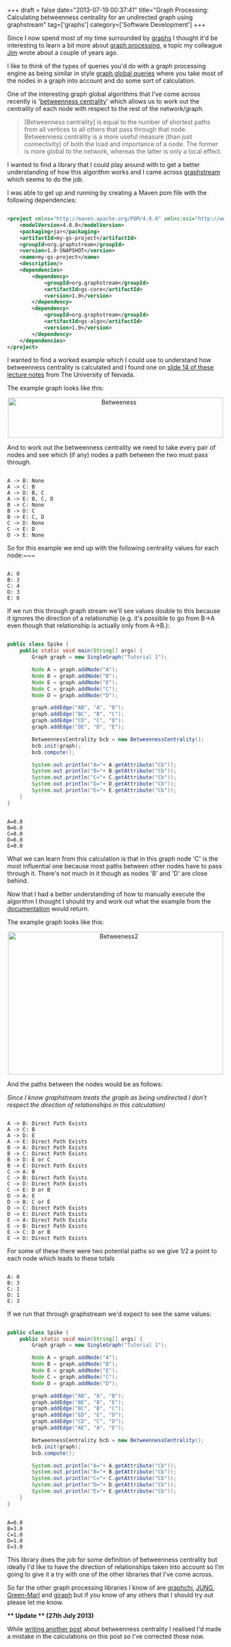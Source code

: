 +++
draft = false
date="2013-07-19 00:37:41"
title="Graph Processing: Calculating betweenness centrality for an undirected graph using graphstream"
tag=['graphs']
category=['Software Development']
+++

<p>Since I now spend most of my time surrounded by <a href="http://www.neo4j.org/">graphs</a> I thought it'd be interesting to learn a bit more about <a href="http://jim.webber.name/2011/08/graph-processing-versus-graph-databases/">graph processing</a>, a topic my colleague <a href="https://twitter.com/jimwebber">Jim</a> wrote about a couple of years ago.</p>


<p>I like to think of the types of queries you'd do with a graph processing engine as being similar in style <a href="http://www.markhneedham.com/blog/2012/07/23/neo4j-graph-global-vs-graph-local-queries/">graph global queries</a> where you take most of the nodes in a graph into account and do some sort of calculation.</p>


<p>One of the interesting graph global algorithms that I've come across recently is '<a href="http://en.wikipedia.org/wiki/Betweenness_centrality">betweenness centrality</a>' which allows us to work out the centrality of each node with respect to the rest of the network/graph. </p>


<blockquote>
[Betweenness centrality] is equal to the number of shortest paths from all vertices to all others that pass through that node. Betweenness centrality is a more useful measure (than just connectivity) of both the load and importance of a node. The former is more global to the network, whereas the latter is only a local effect. 
</blockquote>

<p>I wanted to find a library that I could play around with to get a better understanding of how this algorithm works and I came across <a href="http://graphstream-project.org/doc/Algorithms/Betweenness-Centrality_1.0/">graphstream</a> which seems to do the job.</p>


<p>I was able to get up and running by creating a Maven pom file with the following dependencies:</p>



~~~xml

<project xmlns="http://maven.apache.org/POM/4.0.0" xmlns:xsi="http://www.w3.org/2001/XMLSchema-instance" xsi:schemaLocation="http://maven.apache.org/POM/4.0.0 http://maven.apache.org/xsd/maven-4.0.0.xsd">
    <modelVersion>4.0.0</modelVersion>
    <packaging>jar</packaging>
    <artifactId>my-gs-project</artifactId>
    <groupId>org.graphstream</groupId>
    <version>1.0-SNAPSHOT</version>
    <name>my-gs-project</name>
    <description/>
    <dependencies>
        <dependency>
            <groupId>org.graphstream</groupId>
            <artifactId>gs-core</artifactId>
            <version>1.0</version>
        </dependency>
        <dependency>
            <groupId>org.graphstream</groupId>
            <artifactId>gs-algo</artifactId>
            <version>1.0</version>
        </dependency>
    </dependencies>
</project>

~~~

<p>I wanted to find a worked example which I could use to understand how betweenness centrality is calculated and I found one on <a href="http://www.cse.unr.edu/~mgunes/cs765/cs790f09/Lecture13.ppt">slide 14 of these lecture notes</a> from The University of Nevada.</p>


<p>The example graph looks like this:</p>


<div align="center">
<img src="{{<siteurl>}}/uploads/2013/07/betweeness.png" alt="Betweeness" title="betweeness.png" border="0" width="500" height="93" />
</div>

<p>And to work out the betweenness centrality we need to take every pair of nodes and see which (if any) nodes a path between the two must pass through.</p>



~~~text

A -> B: None
A -> C: B
A -> D: B, C
A -> E: B, C, D
B -> C: None
B -> D: C
B -> E: C, D
C -> D: None
C -> E: D
D -> E: None
~~~

<p>So for this example we end up with the following centrality values for each node:~~~


~~~text

A: 0
B: 3
C: 4
D: 3
E: 0
~~~

<p>If we run this through graph stream we'll see values double to this because it ignores the direction of a relationship (e.g. it's possible to go from B->A even though that relationship is actually only from A->B.):</p>



~~~java

public class Spike {
    public static void main(String[] args) {
        Graph graph = new SingleGraph("Tutorial 1");

        Node A = graph.addNode("A");
        Node B = graph.addNode("B");
        Node E = graph.addNode("E");
        Node C = graph.addNode("C");
        Node D = graph.addNode("D");

        graph.addEdge("AB", "A", "B");
        graph.addEdge("BC", "B", "C");
        graph.addEdge("CD", "C", "D");
        graph.addEdge("DE", "D", "E");

        BetweennessCentrality bcb = new BetweennessCentrality();
        bcb.init(graph);
        bcb.compute();

        System.out.println("A="+ A.getAttribute("Cb"));
        System.out.println("B="+ B.getAttribute("Cb"));
        System.out.println("C="+ C.getAttribute("Cb"));
        System.out.println("D="+ D.getAttribute("Cb"));
        System.out.println("E="+ E.getAttribute("Cb"));
    }
}
~~~


~~~text

A=0.0
B=6.0
C=8.0
D=6.0
E=0.0
~~~

<p>What we can learn from this calculation is that in this graph node 'C' is the most influential one because most paths between other nodes have to pass through it. There's not much in it though as nodes 'B' and 'D' are close behind.</p>


<p>Now that I had a better understanding of how to manually execute the algorithm I thought I should try and work out what the example from the <a href="http://graphstream-project.org/doc/Algorithms/Betweenness-Centrality_1.0/">documentation</a> would return.</p>


<p>The example graph looks like this:</p>

<div align="center">
<img src="{{<siteurl>}}/uploads/2013/07/betweeness2.png" alt="Betweeness2" title="betweeness2.png" border="0" width="500" height="331" />
</div>

<p>And the paths between the nodes would be as follows:</p>


<p><i>Since I know graphstream treats the graph as being undirected I don't respect the direction of relationships in this calculation)</i></p>



~~~text

A -> B: Direct Path Exists
A -> C: B
A -> D: E
A -> E: Direct Path Exists
B -> A: Direct Path Exists
B -> C: Direct Path Exists
B -> D: E or C
B -> E: Direct Path Exists
C -> A: B
C -> B: Direct Path Exists
C -> D: Direct Path Exists
C -> E: D or B
D -> A: E
D -> B: C or E
D -> C: Direct Path Exists
D -> E: Direct Path Exists
E -> A: Direct Path Exists
E -> B: Direct Path Exists
E -> C: D or B
E -> D: Direct Path Exists
~~~

<p>For some of these there were two potential paths so we give 1/2 a point to each node which leads to these totals</p>



~~~text

A: 0
B: 3
C: 1
D: 1
E: 3
~~~

<p>If we run that through graphstream we'd expect to see the same values:</p>



~~~java

public class Spike {
    public static void main(String[] args) {
        Graph graph = new SingleGraph("Tutorial 1");

        Node A = graph.addNode("A");
        Node B = graph.addNode("B");
        Node E = graph.addNode("E");
        Node C = graph.addNode("C");
        Node D = graph.addNode("D");

        graph.addEdge("AB", "A", "B");
        graph.addEdge("BE", "B", "E");
        graph.addEdge("BC", "B", "C");
        graph.addEdge("ED", "E", "D");
        graph.addEdge("CD", "C", "D");
        graph.addEdge("AE", "A", "E");

        BetweennessCentrality bcb = new BetweennessCentrality();
        bcb.init(graph);
        bcb.compute();

        System.out.println("A="+ A.getAttribute("Cb"));
        System.out.println("B="+ B.getAttribute("Cb"));
        System.out.println("C="+ C.getAttribute("Cb"));
        System.out.println("D="+ D.getAttribute("Cb"));
        System.out.println("E="+ E.getAttribute("Cb"));
    }
}
~~~


~~~text

A=0.0
B=3.0
C=1.0
D=1.0
E=3.0
~~~

<p>This library does the job for some definition of betweenness centrality but ideally I'd like to have the direction of relationships taken into account so I'm going to give it a try with one of the other libraries that I've come across.</p>


<p>So far the other graph processing libraries I know of are <a href="http://graphlab.org/graphchi/">graphchi</a>, <a href="http://jung.sourceforge.net/">JUNG</a>, <a href="https://github.com/stanford-ppl/Green-Marl">Green-Marl</a> and <a href="http://giraph.apache.org/">giraph</a> but if you know of any others that I should try out please let me know.</p>


<strong>** Update ** (27th July 2013)</strong>

<p>While <a href="http://www.markhneedham.com/blog/2013/07/27/graph-processing-betweeness-centrality-neo4js-cypher-vs-graphstream/">writing another post</a> about betweenness centrality I realised I'd made a mistake in the calculations on this post so I've corrected those now.</p>

